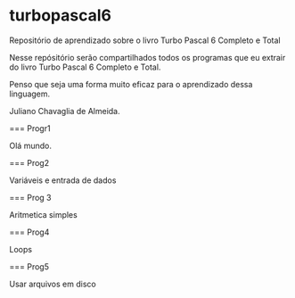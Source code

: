 # turbopascal6
Repositório de aprendizado sobre o livro Turbo Pascal 6 Completo e Total

Nesse repósitório serão compartilhados todos os programas que eu extrair do livro Turbo Pascal 6 Completo e Total.

Penso que seja uma forma muito eficaz para o aprendizado dessa linguagem.

Juliano Chavaglia de Almeida.

=== 
Progr1 

Olá mundo.


=== 
Prog2

Variáveis e entrada de dados

=== 
Prog 3 

Aritmetica simples

===
Prog4 

Loops

===
Prog5

Usar arquivos em disco



